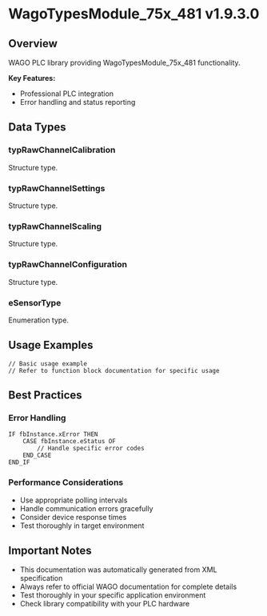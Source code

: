 # WagoTypesModule_75x_481 v1.9.3.0

## Overview
WAGO PLC library providing WagoTypesModule_75x_481 functionality.

**Key Features:**
- Professional PLC integration
- Error handling and status reporting

## Data Types

### typRawChannelCalibration
Structure type.

### typRawChannelSettings
Structure type.

### typRawChannelScaling
Structure type.

### typRawChannelConfiguration
Structure type.

### eSensorType
Enumeration type.

## Usage Examples

```iec
// Basic usage example
// Refer to function block documentation for specific usage
```

## Best Practices

### Error Handling
```iec
IF fbInstance.xError THEN
    CASE fbInstance.eStatus OF
        // Handle specific error codes
    END_CASE
END_IF
```

### Performance Considerations
- Use appropriate polling intervals
- Handle communication errors gracefully
- Consider device response times
- Test thoroughly in target environment

## Important Notes

- This documentation was automatically generated from XML specification
- Always refer to official WAGO documentation for complete details
- Test thoroughly in your specific application environment
- Check library compatibility with your PLC hardware

